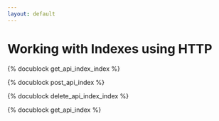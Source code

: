 ```yaml
---
layout: default
---
```

Working with Indexes using HTTP
===============================

<!-- js/actions/api-index.js -->
{% docublock get_api_index_index %}

<!-- js/actions/api-index.js -->
{% docublock post_api_index %}

<!-- js/actions/api-index.js -->
{% docublock delete_api_index_index %}

<!-- js/actions/api-index.js -->
{% docublock get_api_index %}